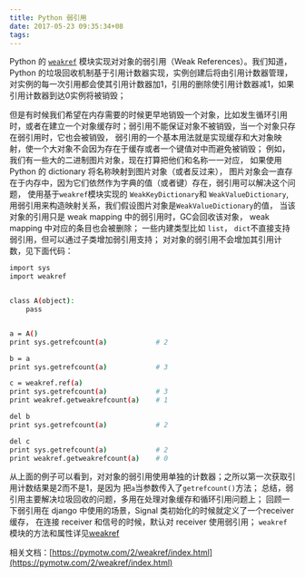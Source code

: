 ```yaml
---
title: Python 弱引用
date: 2017-05-23 09:35:34+08
tags:
---
```

Python 的 <code>[weakref](https://docs.python.org/2/library/weakref.html)</code> 模块实现对对象的弱引用（Weak References）。我们知道，Python 的垃圾回收机制基于引用计数器实现，实例创建后将由引用计数器管理，对实例的每一次引用都会使其引用计数器加1，引用的删除使引用计数器减1，如果引用计数器到达0实例将被销毁；

<!-- more -->

但是有时候我们希望在内存需要的时候更早地销毁一个对象，比如发生循环引用时，或者在建立一个对象缓存时；弱引用不能保证对象不被销毁，当一个对象只存在弱引用时，它也会被销毁，
弱引用的一个基本用法就是实现缓存和大对象映射，使一个大对象不会因为存在于缓存或者一个键值对中而避免被销毁；
例如，我们有一些大的二进制图片对象，现在打算把他们和名称一一对应，
如果使用 Python 的 dictionary 将名称映射到图片对象（或者反过来），
图片对象会一直存在于内存中，因为它们依然作为字典的值（或者键）存在，弱引用可以解决这个问题，
使用基于<code>weakref</code>模块实现的 <code>WeakKeyDictionary</code>和 <code>WeakValueDictionary</code>,
用弱引用来构造映射关系，我们假设图片对象是<code>WeakValueDictionary</code>的值，
当该对象的引用只是 weak mapping 中的弱引用时，GC会回收该对象，
weak mapping 中对应的条目也会被删除；
一些内建类型比如 <code>list</code>， <code>dict</code>不直接支持弱引用，但可以通过子类增加弱引用支持；
对对象的弱引用不会增加其引用计数，见下面代码：

``` bash
import sys
import weakref


class A(object):
    pass


a = A()
print sys.getrefcount(a)            # 2

b = a
print sys.getrefcount(a)            # 3

c = weakref.ref(a)
print sys.getrefcount(a)            # 3
print weakref.getweakrefcount(a)    # 1

del b
print sys.getrefcount(a)            # 2

del c
print sys.getrefcount(a)            # 2
print weakref.getweakrefcount(a)    # 0
```

从上面的例子可以看到，对对象的弱引用使用单独的计数器；之所以第一次获取引用计数结果是2而不是1，是因为
把<code>a</code>当参数传入了<code>getrefcount()</code>方法；
总结，弱引用主要解决垃圾回收的问题，多用在处理对象缓存和循环引用问题上；
回顾一下弱引用在 django 中使用的场景，Signal 类初始化的时候就定义了一个receiver 缓存，
在连接&nbsp;receiver 和信号的时候，默认对 receiver 使用弱引用；
<code>weakref</code> 模块的方法和属性详见[weakref](https://docs.python.org/2/library/weakref.html)

相关文档：[https://pymotw.com/2/weakref/index.html](https://pymotw.com/2/weakref/index.html)